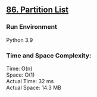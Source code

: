 ## [86. Partition List](https://leetcode.com/problems/partition-list/)

### Run Environment
Python 3.9

### Time and Space Complexity:
Time: O(n)  
Space: O(1)  
Actual Time: 32 ms  
Actual Space: 14.3 MB
